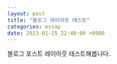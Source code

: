 ```yaml
---
layout: post
title: "블로그 레이아웃 테스트"
categories: essay
date: 2023-01-25 22:40:00 +0900
---
```


블로그 포스트 레이아웃 테스트해봅니다.